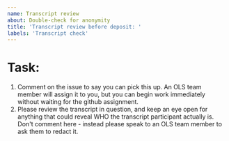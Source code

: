 ```yaml
---
name: Transcript review
about: Double-check for anonymity
title: 'Transcript review before deposit: '
labels: 'Transcript check'
---
```




# Task: 

1. Comment on the issue to say you can pick this up. An OLS team member will assign it to you, but you can begin work immediately without waiting for the github assignment. 
2. Please review the transcript in question, and keep an eye open for anything that could reveal WHO the transcript participant actually is. Don't comment here - instead please speak to an OLS team member to ask them to redact it. 
